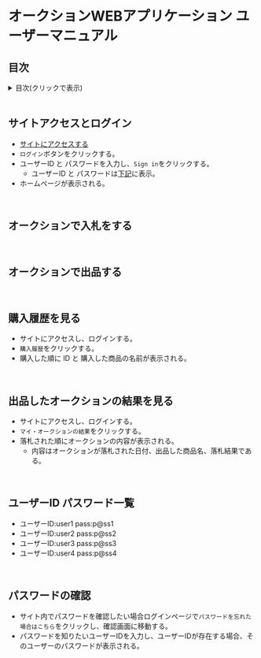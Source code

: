 # オークションWEBアプリケーション ユーザーマニュアル
## 目次
<details> 
<summary>目次(クリックで表示)</summary>
  
- [サイトアクセスとログイン](#access)
- [オークションで入札をする](#auctionBid)
- [オークションで出品する](#auctionSell)
- [購入履歴を見る](#sellResult)
- [出品したオークションの結果を見る](#auctionResult)
- [ユーザーID パスワード一覧](#pass)
- [パスワードの確認](#checkPass)  
  
 </details>
 
<br>

<a id="access"></a>
## サイトアクセスとログイン
- [サイトにアクセスする](http://150.89.233.201/)  
- `ログイン`ボタンをクリックする。  
- ユーザーID と パスワードを入力し、`Sign in`をクリックする。  
  - ユーザーID と パスワードは[下記](#pass)に表示。  
- ホームページが表示される。  
<br>

<a id="auctionBid"></a>
## オークションで入札をする
<br>

<a id="auctionSell"></a>
## オークションで出品する
<br>

<a id="sellResult"></a>
## 購入履歴を見る
- サイトにアクセスし、ログインする。  
- `購入履歴`をクリックする。  
- 購入した順に ID と 購入した商品の名前が表示される。  
<br>

<a id="auctionResult"></a>
## 出品したオークションの結果を見る
- サイトにアクセスし、ログインする。
- `マイ・オークションの結果`をクリックする。
- 落札された順にオークションの内容が表示される。
  - 内容はオークションが落札された日付、出品した商品名、落札結果である。
<br>

<a id="pass"></a>
## ユーザーID パスワード一覧
- ユーザーID:user1 pass:p@ss1  
- ユーザーID:user2 pass:p@ss2  
- ユーザーID:user3 pass:p@ss3  
- ユーザーID:user4 pass:p@ss4  
<br>

<a id="checkPass"></a>
## パスワードの確認
- サイト内でパスワードを確認したい場合ログインページで`パスワードを忘れた場合はこちら`をクリックし、確認画面に移動する。
- パスワードを知りたいユーザーIDを入力し、ユーザーIDが存在する場合、そのユーザーのパスワードが表示される。
